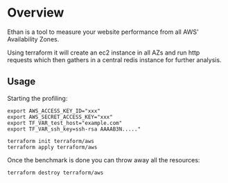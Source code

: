 # Overview

Ethan is a tool to measure your website performance from all AWS' Availability Zones.

Using terraform it will create an ec2 instance in all AZs and run http requests which then gathers in a central redis instance for further analysis.


## Usage
Starting the profiling:

```
export AWS_ACCESS_KEY_ID="xxx"
export AWS_SECRET_ACCESS_KEY="xxx"
export TF_VAR_test_host="example.com"
export TF_VAR_ssh_key=ssh-rsa AAAAB3N....."

terraform init terraform/aws
terraform apply terraform/aws
```

Once the benchmark is done you can throw away all the resources:

```
terraform destroy terraform/aws
```

